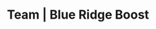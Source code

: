 ---
title: "Team | Blue Ridge Boost"
page_title: "Blue Ridge Boost Team"
# meta description
description: "Dedicated intructors teach computer coding, robotics, math, and computer science."
draft: false
# content section
section: "instructors"

owner:
  enable : true
  name: "Nora Evans"
  role: "Founder and CEO"
  photo: "/images/instructors/nora.JPG"
  bio: "Nora is originally from Bucharest, Romania. She earned a B.Sc. in Computer Science at the Polytechnic University of Bucharest and moved to Charlottesville in the Fall of 2004 to pursue graduate school at the University of Virginia where she earned a Master's in Computer Science in 2006, a Master of Science in Mathematics in 2014, and a Master of Teaching in 2022. Nora [published several research articles in computer science](https://scholar.google.com/citations?user=BTsjtmgAAAAJ&hl=en&oi=ao) and has several years of industry experience as a software developer. Nora has extensive teaching experience as Lecturer in the Mathematics Department at UVA, Algebra teacher at Peabody School, math student-teacher at Monticello High School, and a teaching assistant in Computer Science at UVA.
  </p><p>
  At Blue Ridge Boost, Nora selects and develops class content, coaches the robotics competition teams, teaches advanced math and computer science classes, and tutors students in math and computer science.
  "

coo:
  enable : true
  name: "Lain Bowman"
  role: "Head of Operations"
  photo: "/images/instructors/lain.JPG"
  bio: "Lain graduated from the University of Virginia in May 2024 with a double major in Computer Science and Physics.
  </p><p>
  At Blue Ridge Boost, Lain selects and develops class content, coaches the robotics competition teams, teaches math and computer science classes, and tutors students in math.
  "

coordinator:
  enable : true
  name: "Ransford Dunu"
  role: "Summer Camp Director"
  photo: "/images/instructors/nophoto.png"
  bio: "Ransford is originally from Koforidua, Ghana. He moved to Charlottesville, Virginia with his parents as an infant. Currently, Ransford is working towards an Associate's Degree in Mechanical Engineering with a minor in Computer Science.
  </p><p>
  Ransford has experience in teaching teens and kids how to code. Through NSBE (National Society of Black Engineers) and Mrs. Early from Albemarle High School, Ranford taught middle schoolers to code a Sphero bots. He helped students to understand critical thinking and problem-solving skills to be able to guide the Sphero out of not just one maze but an array of mazes with the same code.
  </p><p>
  At Blue Ridge Boost, Ransford teaches coding and robotics classes for elementary and middle school students both in classes and camp. Ransford also serves as coordinator for camps.
  "

troubadour:
  enable : true
  name: "David Evans"
  role: "Teaching Troubadour"
  photo:  "/images/instructors/david.JPG"
  bio: "[David](https://www.cs.virginia.edu/evans/) is a Professor of Computer Science at the University of Virginia where he teaches classes in [Discrete Mathematics](https://uvadmt.github.io), [Computer Science](https://xplorecs.github.io/), [Theory of Computation](https://uvatoc.github.io), and [Artificial Intelligence](https://aipavilion.github.io/) (among [other topics](https://www.cs.virginia.edu/~evans/courses/)) and leads research on [computer security and privacy](https://uvasrg.github.io). He won an All-University Teaching Award and Outstanding Faculty Award from the State Council of Higher Education for Virginia.
  </p><p>
  At Blue Ridge Boost, David helps instructors develop computing, math, and cryptography courses, teaches classes when he can, moves furniture, edits ChatGPT's writing, and makes sure there is yummy food for the CEO and Teaching Assistant.
  "

instructors:
- enable : true
  name: "Saumya Sharma"
  role: "Coding and robotics teacher"
  photo: "/images/instructors/nophoto.png"
  bio: "Saumya is a 4th year at the University of Virginia working towards a degree in Global Public Health and a minor in Computer Science. As a member of the community, Saumya has valued tutoring and working with students as a way to help bring the community forward by being involved in it. Saumya was on a FIRST Tech Challenge (FTC) robotics team for 3 years and has continued her appreciation for Computer Science during my time at UVA.
</p><p>
  At Blue Ridge Boost, Saumya coaches the FLL Challenge Team and teaches the Vex IQ robotics classes."


- enable : true
  name: "Scarlett Morse"
  role: "Camp Instructor<br>Coding and Robotics Teacher"
  photo:  "/images/instructors/nophoto.png"
  bio: "Scarlett lived in Pennsylvania, Virginia, and France, and graduated in 2024 from Albemarle High School, the Math, Engineering, and Science Academy. Scarlett is currently a student at the University of Virginia. Scarlett plans to study math and computer science, environmental science, political science, and French. 
  </p><p>
  Scartlet runs Mathemagicians, a math club at the Northside Library for teens interested in STEM. Scarlett also completed  an internship at a pharmacy in Arzens, France working with a shelf-stocking robot. Whether tutoring peers and neighbors in math or tinkering with 3D printers and welding equipment, Scarlett loves sharing her interest in technology and science with others!"

- enable : true
  name: "Carter Earles"
  role: "Camp Instructor<br>Coding and Robotics Teacher"
  photo:  "/images/instructors/nophoto.png"
  bio: "Carter was born in Charlottesville and lived here his entire life. Carter is a senior at Albemarle High School and attends Center 1 for game design. At Albemarle, Carter plays tenor saxophone in the marching band, jazz band, and sax choir. Carter is also a programmer at Cavelier Robotics and in the Albemarle Key Club. Some of Carter's greatest areas of interest are programming, game development, machine learning, and evolutionary algorithms. Carter also really enjoy math and how it is applied to describe various systems in nature. Carter also loves sharing my passion for STEM through various events such as Girls Geek Day, STEM Night, and now, Blue Ridge Boost!"

- enable : true
  name: "Nathaneal Wattier"
  role: "Coding and Math Teacher"
  photo:  "/images/instructors/nophoto.png"
  bio: "Nathaneal is a first-year student at the University of Virginia."

- enable : true
  name: "Dorina Evans"
  role: "Teaching Assistant<br>Coding, Robotics, and Math"
  photo:  "/images/instructors/dorina.JPG"
  bio: "Dorina is a seventh-grader at St. Anne’s-Belfield School. She is passionate about robotics and mathematics.
</p><p>
Dorina is a member of the _Next Level_ FLL Challenge Team, which won the Virginia Championship and will compete at the 2025 FIRST Championship. Dorina leads the Blue Ridge Robotics FIRST Tech Challenge Team, which earned a 2025 Control Award for programming and robot design, and co-leads the Aerial Drones _Boballions_ Team, which qualified for the Northeast Regional Championship. At the 2024 _Girls Excelling in Math_ (GEM) competition, Dorina earned first place in the individual competitions, first overall in team rankings, and third place in team engineering.
"


- enable : false
  name: "Tracey Dunu"
  role: "Camp Instructor"
  photo:  "/images/instructors/nophoto.png"
  bio: ""



---